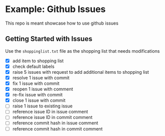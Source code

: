 # Example: Github Issues
This repo is meant showcase how to use github issues

## Getting Started with Issues
Use the `shoppinglist.txt` file as the shopping list that needs modifications

- [x] add item to shopping list
- [x] check default labels
- [x] raise 5 issues with request to add additional items to shopping list
- [x] resolve 1 issue with commit
- [x] fix 1 issue with commit
- [x] reopen 1 issue with comment
- [x] re-fix issue with commit
- [x] close 1 issue with commit
- [ ] raise 1 issue to existing issue
- [ ] reference issue ID in issue comment
- [ ] reference issue ID in commit comment
- [ ] reference commit hash in issue comment
- [ ] reference commit hash in commit comment